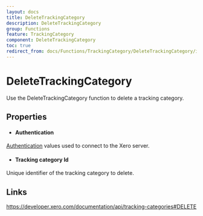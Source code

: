 ```yaml
---
layout: docs
title: DeleteTrackingCategory
description: DeleteTrackingCategory
group: Functions
feature: TrackingCategory
component: DeleteTrackingCategory
toc: true
redirect_from: docs/Functions/TrackingCategory/DeleteTrackingCategory/index
---
```

DeleteTrackingCategory
============

Use the DeleteTrackingCategory function to delete a tracking category.

Properties
----------

- #### Authentication
[Authentication](../../../Common/Authentication/Index.md) values used to connect to the Xero server.
- #### Tracking category Id
Unique identifier of the tracking category to delete.


Links
-----

https://developer.xero.com/documentation/api/tracking-categories#DELETE
